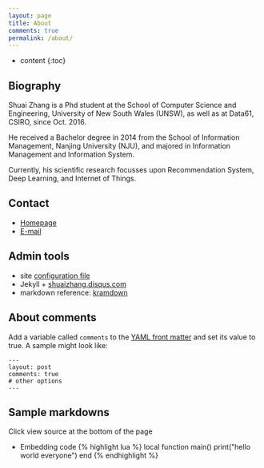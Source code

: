```yaml
---
layout: page
title: About
comments: true
permalink: /about/
---
```


* content
{:toc}

## Biography
Shuai Zhang is a Phd student at the School of Computer Science and Engineering, University of New South Wales (UNSW), as well as at Data61, CSIRO, since Oct. 2016.

He received a Bachelor degree in 2014 from the School of Information Management, Nanjing University (NJU), and majored in Information Management and Information System.

Currently, his scientific research focusses upon Recommendation System, Deep Learning, and Internet of Things. 

## Contact
* [Homepage](http://www.cse.unsw.edu.au/~z5122282/)
* [E-mail](shuai.zhang@tudent.unsw.edu.au)

## Admin tools
* site [configuration file](https://github.com/cheungdaven/cheungdaven.github.io/blob/master/_config.yml)
* Jekyll + [shuaizhang.disqus.com](http://shuaizhang.disqus.com/admin/)
* markdown reference: [kramdown](http://kramdown.gettalong.org/quickref.html)

## About comments
Add a variable called `comments` to the [YAML front matter](http://jekyllrb.com/docs/frontmatter/) and set its value to true. A sample might look like:

    ---
    layout: post
    comments: true
    # other options
    ---

## Sample markdowns
Click view source at the bottom of the page

* Embedding code
{% highlight lua %}
local function main()
	print("hello world everyone")
end
{% endhighlight %} 


